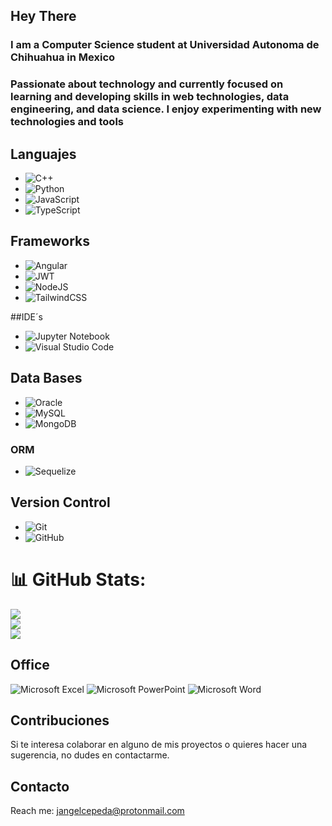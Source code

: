 ## Hey There
### I am a Computer Science student at Universidad Autonoma de Chihuahua in Mexico
### Passionate about technology and currently focused on learning and developing skills in web technologies, data engineering, and data science. I enjoy experimenting with new technologies and tools

## Languajes

- ![C++](https://img.shields.io/badge/c++-%2300599C.svg?style=for-the-badge&logo=c%2B%2B&logoColor=white) 
- ![Python](https://img.shields.io/badge/python-3670A0?style=for-the-badge&logo=python&logoColor=ffdd54) 
- ![JavaScript](https://img.shields.io/badge/javascript-%23323330.svg?style=for-the-badge&logo=javascript&logoColor=%23F7DF1E)
- ![TypeScript](https://img.shields.io/badge/typescript-%23007ACC.svg?style=for-the-badge&logo=typescript&logoColor=white)

## Frameworks

- ![Angular](https://img.shields.io/badge/angular-%23DD0031.svg?style=for-the-badge&logo=angular&logoColor=white)
- ![JWT](https://img.shields.io/badge/JWT-black?style=for-the-badge&logo=JSON%20web%20tokens)
- ![NodeJS](https://img.shields.io/badge/node.js-6DA55F?style=for-the-badge&logo=node.js&logoColor=white)
- ![TailwindCSS](https://img.shields.io/badge/tailwindcss-%2338B2AC.svg?style=for-the-badge&logo=tailwind-css&logoColor=white)

##IDE´s

- ![Jupyter Notebook](https://img.shields.io/badge/jupyter-%23FA0F00.svg?style=for-the-badge&logo=jupyter&logoColor=white)
- ![Visual Studio Code](https://img.shields.io/badge/Visual%20Studio%20Code-0078d7.svg?style=for-the-badge&logo=visual-studio-code&logoColor=white)

## Data Bases

- ![Oracle](https://img.shields.io/badge/Oracle-F80000?style=for-the-badge&logo=oracle&logoColor=white)
- ![MySQL](https://img.shields.io/badge/mysql-%2300f.svg?style=for-the-badge&logo=mysql&logoColor=white)
- ![MongoDB](https://img.shields.io/badge/MongoDB-%234ea94b.svg?style=for-the-badge&logo=mongodb&logoColor=white)


### ORM
 - ![Sequelize](https://img.shields.io/badge/Sequelize-52B0E7?style=for-the-badge&logo=Sequelize&logoColor=white)

## Version Control
- ![Git](https://img.shields.io/badge/git-%23F05033.svg?style=for-the-badge&logo=git&logoColor=white)
- ![GitHub](https://img.shields.io/badge/github-%23121011.svg?style=for-the-badge&logo=github&logoColor=white)


# 📊 GitHub Stats:
![](https://github-readme-stats.vercel.app/api?username=Juan-Angel-Cepeda&theme=monokai&hide_border=false&include_all_commits=false&count_private=false)<br/>
![](https://github-readme-streak-stats.herokuapp.com/?user=Juan-Angel-Cepeda&theme=monokai&hide_border=false)<br/>
![](https://github-readme-stats.vercel.app/api/top-langs/?username=Juan-Angel-Cepeda&theme=monokai&hide_border=false&include_all_commits=false&count_private=false&layout=compact)

## Office

![Microsoft Excel](https://img.shields.io/badge/Microsoft_Excel-217346?style=for-the-badge&logo=microsoft-excel&logoColor=white)
![Microsoft PowerPoint](https://img.shields.io/badge/Microsoft_PowerPoint-B7472A?style=for-the-badge&logo=microsoft-powerpoint&logoColor=white)
![Microsoft Word](https://img.shields.io/badge/Microsoft_Word-2B579A?style=for-the-badge&logo=microsoft-word&logoColor=white)


## Contribuciones

Si te interesa colaborar en alguno de mis proyectos o quieres hacer una sugerencia, no dudes en contactarme.

## Contacto

Reach me: jangelcepeda@protonmail.com
